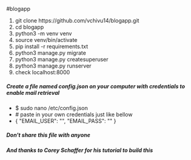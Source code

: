 #blogapp


<ol>
  <li>git clone https://github.com/vchivu14/blogapp.git</li>
  <li>cd blogapp</li>
  <li>python3 -m venv venv</li>
  <li>source venv/bin/activate</li>
  <li>pip install -r requirements.txt</li>
  <li>python3 manage.py migrate</li>
  <li>python3 manage.py createsuperuser</li>
  <li>python3 manage.py runserver</li>
  <li>check localhost:8000</li>
</ol>
<h5> Create a file named config.json on your computer with credentials to enable mail retrieval</h5>
<ul>
  <li>$ sudo nano /etc/config.json</li>
  <li># paste in your own credentials just like bellow</li>
  <li>{
        "EMAIL_USER": "",
        "EMAIL_PASS": ""
    }</li>
</ul>
<h5>Don't share this file with anyone</h5>

<h5>And thanks to Corey Schaffer for his tutorial to build this</h5>
